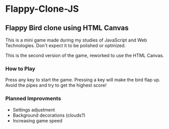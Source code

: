 # Flappy-Clone-JS
## Flappy Bird clone using HTML Canvas

<p>This is a mini game made during my studies of JavaScript and Web Technologies. Don't expect it to be polished or optmized.</p>
<p>This is the second version of the game, reworked to use the HTML Canvas.</p>

### How to Play
<p>Press any key to start the game. Pressing a key will make the bird flap up. Avoid the pipes and try to get the highest score!</p>

### Planned Improvments
- Settings adjustment
- Background decorations (clouds?)
- Increasing game speed
